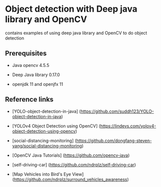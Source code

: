 # Object detection with Deep java library and OpenCV

contains examples of using deep java library and OpenCV to do object detection

## Prerequisites

- Java opencv 4.5.5 

- Deep Java library 0.17.0

- openjdk 11 and openjfx 11


## Reference links

- [YOLO-object-detection-in-java] (https://github.com/suddh123/YOLO-object-detection-in-java)

- [YOLOv4 Object Detection using OpenCV] (https://lindevs.com/yolov4-object-detection-using-opencv)

- [social-distancing-monitoring] (https://github.com/dongfang-steven-yang/social-distancing-monitoring)

- [OpenCV Java Tutorials] (https://github.com/opencv-java)

- [self-driving-car] (https://github.com/ndrplz/self-driving-car)

- [Map Vehicles into Bird's Eye View] (https://github.com/ndrplz/surround_vehicles_awareness)

